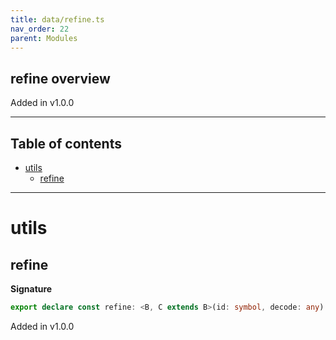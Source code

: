 ```yaml
---
title: data/refine.ts
nav_order: 22
parent: Modules
---
```


## refine overview

Added in v1.0.0

---

<h2 class="text-delta">Table of contents</h2>

- [utils](#utils)
  - [refine](#refine)

---

# utils

## refine

**Signature**

```ts
export declare const refine: <B, C extends B>(id: symbol, decode: any) => <A extends B>(self: any) => any
```

Added in v1.0.0
